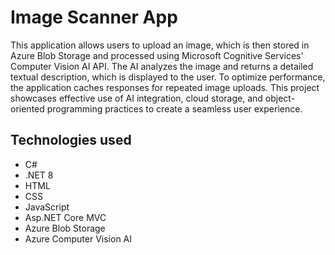 # Image Scanner App

This application allows users to upload an image, which is then stored in Azure Blob Storage and processed using Microsoft Cognitive Services' Computer Vision AI API. The AI analyzes the image and returns a detailed textual description, which is displayed to the user. To optimize performance, the application caches responses for repeated image uploads. This project showcases effective use of AI integration, cloud storage, and object-oriented programming practices to create a seamless user experience.

## Technologies used
* C#
* .NET 8
* HTML
* CSS
* JavaScript
* Asp.NET Core MVC
* Azure Blob Storage
* Azure Computer Vision AI 
